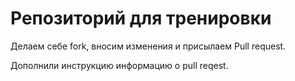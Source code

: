 # Репозиторий для тренировки

Делаем себе fork, вносим изменения и присылаем Pull request.

Дополнили инструкцию информацию о pull reqest.
 